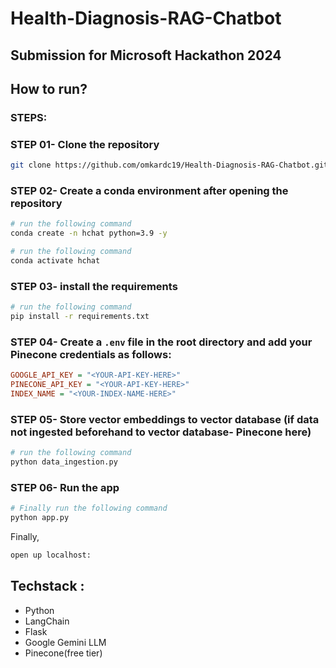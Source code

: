# Health-Diagnosis-RAG-Chatbot
## Submission for Microsoft Hackathon 2024

## How to run?
### STEPS:

### STEP 01- Clone the repository

```bash
git clone https://github.com/omkardc19/Health-Diagnosis-RAG-Chatbot.git
```

### STEP 02- Create a conda environment after opening the repository

```bash
# run the following command
conda create -n hchat python=3.9 -y
```

```bash
# run the following command
conda activate hchat
```

### STEP 03- install the requirements
```bash
# run the following command
pip install -r requirements.txt
```


### STEP 04- Create a `.env` file in the root directory and add your Pinecone credentials as follows:

```ini
GOOGLE_API_KEY = "<YOUR-API-KEY-HERE>" 
PINECONE_API_KEY = "<YOUR-API-KEY-HERE>"
INDEX_NAME = "<YOUR-INDEX-NAME-HERE>"
```
### STEP 05- Store vector embeddings to vector database (if data not ingested beforehand to vector database- Pinecone here)
```bash
# run the following command
python data_ingestion.py
```
### STEP 06- Run the app
```bash
# Finally run the following command
python app.py
```
Finally,
```bash
open up localhost:
```

## Techstack :

- Python
- LangChain
- Flask
- Google Gemini LLM
- Pinecone(free tier)